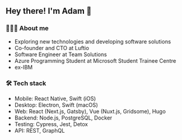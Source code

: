 ## Hey there! I'm Adam 👋

### 🧑🏻‍💻 About me

- Exploring new technologies and developing software solutions
- Co-founder and CTO at Luftio
- Software Engineer at Team Solutions
- Azure Programming Student at Microsoft Student Trainee Centre
- ex-IBM

### 🛠 Tech stack

- Mobile: React Native, Swift (iOS)
- Desktop: Electron, Swift (macOS)
- Web: React (Next.js, Gatsby), Vue (Nuxt.js, Gridsome), Hugo
- Backend: Node.js, PostgreSQL, Docker
- Testing: Cypress, Jest, Detox
- API: REST, GraphQL
